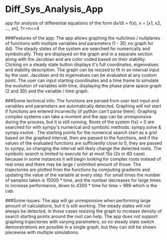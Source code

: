 # Diff_Sys_Analysis_App
app for analysis of differential equations of the form dx/dt = f(x), x = [x1, x2, ..., xn], 1&lt;=n&lt;=4 

###Features of the app:
The app allows graphing the nullclines / nullplanes of functions with multiple variables and parameters (1 - 3D, no graph for 4d).
The steady states of the system are searched for numerically and symbolically. They are displayed on the graph
and in a separate section along with the Jacobian and are color coded based on their stability.
Clicking on a steady state button displays it's full coordinates, eigenvalues and stability description.
The graph can be resized to fit in an interval input by the user.
Jacobian and its eigenvalues can be evaluated at any custom point.
The user can input starting coordinates and a time frame to simulate the evolution of variables with time,
displaying the phase plane space graph (2 and 3D) and the variable / time graph.

###Some technical info:
The functions are parsed from user text input and variables and parameters are automatically detected.
Graphing will not start if functions are entered incorrectly (if python can't parse them).
Graphing complex systems can take a moment and the app can be unresponsive during the process, but it is still running.
Roots of the system f(x) = 0 are searched for with sympy's numerical and symbolic methods: sympy.solve & sympy.nsolve .
The starting points for the numerical search start as a grid based on the graphed interval, then are passed to the functions,
and if the values of the evaluated functions are sufficiently close to 0,
they are passed to sympy, so changing the interval will likely change the detected roots.
The symbolic search is limited to execute for at most 15s (2s in 4D case) because in some instances it will begin looking for complex roots
instead of real ones and there may be large / unlimited amount of those.
The trajectories are plotted from the functions by computing gradients and updating the value of the variable at every step.
For small times the number of samples taken is 15000 * time,
and the number decreases for large times to increase performance, down to 4300 * time for time = 999 which is the cap.

###Some issues:
The app will go unresponsive when performing large amount of calculations, but it is still working.
The steady states will not always be detected,
in those cases resizing the graph to increase density of search starting points around the root can help.
The app does not support graphing trajectories with varying parameters, so no steady state switch demonstrations are possible in a single graph,
but they can still be shown piecewise with multiple simulations.
